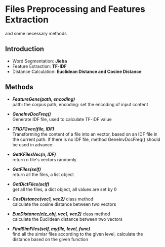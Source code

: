 # Files Preprocessing and Features Extraction

and some necessary methods

## Introduction
* Word Segmentation: **Jieba**
* Feature Extraction: **TF-IDF**
* Distance Calculation: **Euclidean Distance and Cosine Distance**

## Methods
* _**FeatureGene(path, encoding)**_<br>
path: the corpus path, encoding: set the encoding of input content

* _**GeneInvDocFreq()**_<br>
Generate IDF file, used to calculate TF-IDF value

* _**TFIDF2vec(file, IDF)**_<br>
Transforming the content of a file into an vector, based on an IDF file in the current path. If there is no IDF file, method GeneInvDocFreq() should be used in advance.

* _**GetKFilesVec(n, IDF)**_<br>
return n file's vectors randomly

* _**GetFiles(self)**_<br>
return all the files, a list object

* _**GetDictFiles(self)**_<br>
get all the files, a dict object, all values are set by 0

* _**CosDistance(vec1, vec2)**_ class method<br>
calculate the cosine distance between two vectors

* _**EucDistance(clz_obj, vec1, vec2)**_ class method<br>
calculate the Euclidean distance between two vectors

* _**FindSimFiles(self, myfile, level, func)**_<br>
find all the simiar files according to the given level, calculate the distance based on the given function
